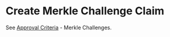 # Create Merkle Challenge Claim

See [Approval Criteria](../concepts/approval-criteria.md) - Merkle Challenges.
